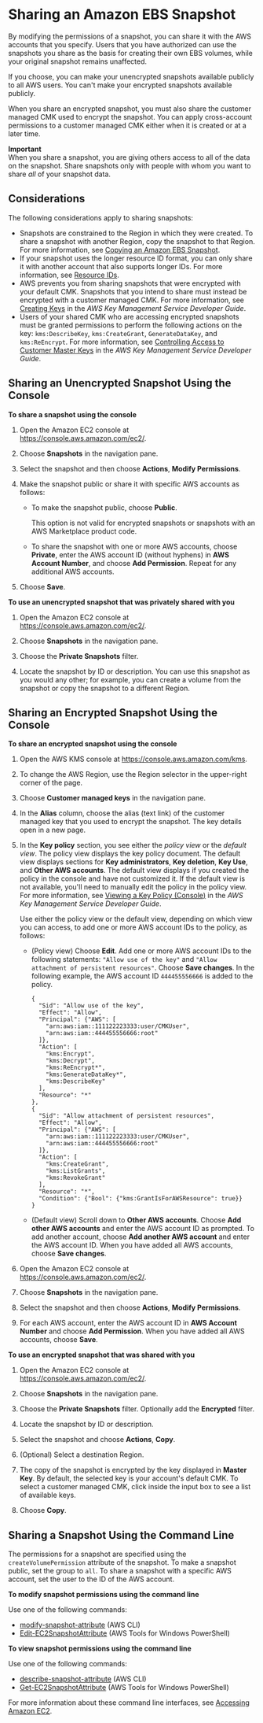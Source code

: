 # Sharing an Amazon EBS Snapshot<a name="ebs-modifying-snapshot-permissions"></a>

By modifying the permissions of a snapshot, you can share it with the AWS accounts that you specify\. Users that you have authorized can use the snapshots you share as the basis for creating their own EBS volumes, while your original snapshot remains unaffected\.

If you choose, you can make your unencrypted snapshots available publicly to all AWS users\. You can't make your encrypted snapshots available publicly\. 

When you share an encrypted snapshot, you must also share the customer managed CMK used to encrypt the snapshot\. You can apply cross\-account permissions to a customer managed CMK either when it is created or at a later time\.

**Important**  
When you share a snapshot, you are giving others access to all of the data on the snapshot\. Share snapshots only with people with whom you want to share *all* of your snapshot data\.

## Considerations<a name="share-snapshot-considerations"></a>

The following considerations apply to sharing snapshots:
+ Snapshots are constrained to the Region in which they were created\. To share a snapshot with another Region, copy the snapshot to that Region\. For more information, see [Copying an Amazon EBS Snapshot](ebs-copy-snapshot.md)\.
+ If your snapshot uses the longer resource ID format, you can only share it with another account that also supports longer IDs\. For more information, see [Resource IDs](resource-ids.md)\.
+ AWS prevents you from sharing snapshots that were encrypted with your default CMK\. Snapshots that you intend to share must instead be encrypted with a customer managed CMK\. For more information, see [Creating Keys](https://docs.aws.amazon.com/kms/latest/developerguide/create-keys.html) in the *AWS Key Management Service Developer Guide*\.
+ Users of your shared CMK who are accessing encrypted snapshots must be granted permissions to perform the following actions on the key: `kms:DescribeKey`, `kms:CreateGrant`, `GenerateDataKey`, and `kms:ReEncrypt`\. For more information, see [Controlling Access to Customer Master Keys](https://docs.aws.amazon.com/kms/latest/developerguide/control-access.html) in the *AWS Key Management Service Developer Guide*\.

## Sharing an Unencrypted Snapshot Using the Console<a name="share-unencrypted-snapshot"></a>

**To share a snapshot using the console**

1. Open the Amazon EC2 console at [https://console\.aws\.amazon\.com/ec2/](https://console.aws.amazon.com/ec2/)\.

1. Choose **Snapshots** in the navigation pane\.

1. Select the snapshot and then choose **Actions**, **Modify Permissions**\.

1. Make the snapshot public or share it with specific AWS accounts as follows:
   + To make the snapshot public, choose **Public**\.

     This option is not valid for encrypted snapshots or snapshots with an AWS Marketplace product code\.
   + To share the snapshot with one or more AWS accounts, choose **Private**, enter the AWS account ID \(without hyphens\) in **AWS Account Number**, and choose **Add Permission**\. Repeat for any additional AWS accounts\.

1. Choose **Save**\.

**To use an unencrypted snapshot that was privately shared with you**

1. Open the Amazon EC2 console at [https://console\.aws\.amazon\.com/ec2/](https://console.aws.amazon.com/ec2/)\.

1. Choose **Snapshots** in the navigation pane\.

1. Choose the **Private Snapshots** filter\.

1. Locate the snapshot by ID or description\. You can use this snapshot as you would any other; for example, you can create a volume from the snapshot or copy the snapshot to a different Region\.

## Sharing an Encrypted Snapshot Using the Console<a name="share-encrypted-snapshot"></a>

**To share an encrypted snapshot using the console**

1. Open the AWS KMS console at [https://console\.aws\.amazon\.com/kms](https://console.aws.amazon.com/kms)\.

1. To change the AWS Region, use the Region selector in the upper\-right corner of the page\.

1. Choose **Customer managed keys** in the navigation pane\.

1. In the **Alias** column, choose the alias \(text link\) of the customer managed key that you used to encrypt the snapshot\. The key details open in a new page\.

1. In the **Key policy** section, you see either the *policy view* or the *default view*\. The policy view displays the key policy document\. The default view displays sections for **Key administrators**, **Key deletion**, **Key Use**, and **Other AWS accounts**\. The default view displays if you created the policy in the console and have not customized it\. If the default view is not available, you'll need to manually edit the policy in the policy view\. For more information, see [Viewing a Key Policy \(Console\)](https://docs.aws.amazon.com/kms/latest/developerguide/key-policy-viewing.html#key-policy-viewing-console) in the *AWS Key Management Service Developer Guide*\.

   Use either the policy view or the default view, depending on which view you can access, to add one or more AWS account IDs to the policy, as follows:
   + \(Policy view\) Choose **Edit**\. Add one or more AWS account IDs to the following statements: `"Allow use of the key"` and `"Allow attachment of persistent resources"`\. Choose **Save changes**\. In the following example, the AWS account ID `444455556666` is added to the policy\.

     ```
     {
       "Sid": "Allow use of the key",
       "Effect": "Allow",
       "Principal": {"AWS": [
         "arn:aws:iam::111122223333:user/CMKUser",
         "arn:aws:iam::444455556666:root"
       ]},
       "Action": [
         "kms:Encrypt",
         "kms:Decrypt",
         "kms:ReEncrypt*",
         "kms:GenerateDataKey*",
         "kms:DescribeKey"
       ],
       "Resource": "*"
     },
     {
       "Sid": "Allow attachment of persistent resources",
       "Effect": "Allow",
       "Principal": {"AWS": [
         "arn:aws:iam::111122223333:user/CMKUser",
         "arn:aws:iam::444455556666:root"
       ]},
       "Action": [
         "kms:CreateGrant",
         "kms:ListGrants",
         "kms:RevokeGrant"
       ],
       "Resource": "*",
       "Condition": {"Bool": {"kms:GrantIsForAWSResource": true}}
     }
     ```
   + \(Default view\) Scroll down to **Other AWS accounts**\. Choose **Add other AWS accounts** and enter the AWS account ID as prompted\. To add another account, choose **Add another AWS account** and enter the AWS account ID\. When you have added all AWS accounts, choose **Save changes**\.

1. Open the Amazon EC2 console at [https://console\.aws\.amazon\.com/ec2/](https://console.aws.amazon.com/ec2/)\.

1. Choose **Snapshots** in the navigation pane\.

1. Select the snapshot and then choose **Actions**, **Modify Permissions**\.

1. For each AWS account, enter the AWS account ID in **AWS Account Number** and choose **Add Permission**\. When you have added all AWS accounts, choose **Save**\.

**To use an encrypted snapshot that was shared with you**

1. Open the Amazon EC2 console at [https://console\.aws\.amazon\.com/ec2/](https://console.aws.amazon.com/ec2/)\.

1. Choose **Snapshots** in the navigation pane\.

1. Choose the **Private Snapshots** filter\. Optionally add the **Encrypted** filter\.

1. Locate the snapshot by ID or description\.

1. Select the snapshot and choose **Actions**, **Copy**\.

1. \(Optional\) Select a destination Region\.

1. The copy of the snapshot is encrypted by the key displayed in **Master Key**\. By default, the selected key is your account's default CMK\. To select a customer managed CMK, click inside the input box to see a list of available keys\.

1. Choose **Copy**\.

## Sharing a Snapshot Using the Command Line<a name="share-snapshot-cli"></a>

The permissions for a snapshot are specified using the `createVolumePermission` attribute of the snapshot\. To make a snapshot public, set the group to `all`\. To share a snapshot with a specific AWS account, set the user to the ID of the AWS account\.

**To modify snapshot permissions using the command line**

Use one of the following commands:
+ [modify\-snapshot\-attribute](https://docs.aws.amazon.com/cli/latest/reference/ec2/modify-snapshot-attribute.html) \(AWS CLI\)
+ [Edit\-EC2SnapshotAttribute](https://docs.aws.amazon.com/powershell/latest/reference/items/Edit-EC2SnapshotAttribute.html) \(AWS Tools for Windows PowerShell\)

**To view snapshot permissions using the command line**

Use one of the following commands:
+ [describe\-snapshot\-attribute](https://docs.aws.amazon.com/cli/latest/reference/ec2/describe-snapshot-attribute.html) \(AWS CLI\)
+ [Get\-EC2SnapshotAttribute](https://docs.aws.amazon.com/powershell/latest/reference/items/Get-EC2SnapshotAttribute.html) \(AWS Tools for Windows PowerShell\)

For more information about these command line interfaces, see [Accessing Amazon EC2](concepts.md#access-ec2)\.